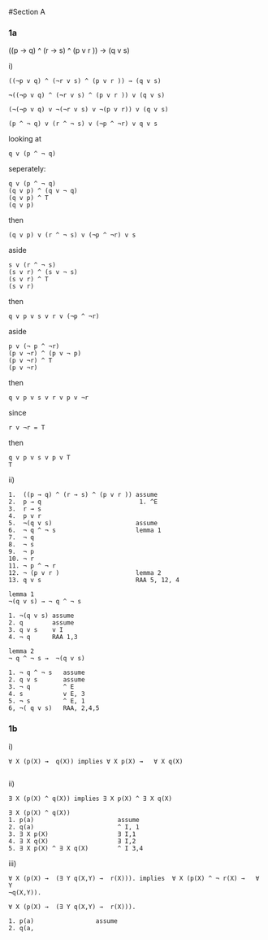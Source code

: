 #Section A
### 1a

((p → q) ^ (r → s) ^ (p v r )) → (q v s)

i)

```
((¬p v q) ^ (¬r v s) ^ (p v r )) → (q v s)  

¬((¬p v q) ^ (¬r v s) ^ (p v r )) v (q v s) 

(¬(¬p v q) v ¬(¬r v s) v ¬(p v r)) v (q v s)

(p ^ ¬ q) v (r ^ ¬ s) v (¬p ^ ¬r) v q v s

```

looking at 

```
q v (p ^ ¬ q)
```

seperately:


```
q v (p ^ ¬ q)
(q v p) ^ (q v ¬ q)
(q v p) ^ T
(q v p)
```

then
```
(q v p) v (r ^ ¬ s) v (¬p ^ ¬r) v s
```

aside
```
s v (r ^ ¬ s)
(s v r) ^ (s v ¬ s)
(s v r) ^ T
(s v r)
```

then
```
q v p v s v r v (¬p ^ ¬r) 
```

aside
```
p v (¬ p ^ ¬r)
(p v ¬r) ^ (p v ¬ p)
(p v ¬r) ^ T
(p v ¬r)
```

then
```
q v p v s v r v p v ¬r
```

since
```
r v ¬r = T
```

then
```
q v p v s v p v T
T
```


ii)

```
1.  ((p → q) ^ (r → s) ^ (p v r )) assume 
2.  p → q                           1. ^E
3.  r → s
4.  p v r 
5.  ¬(q v s)                       assume
6.  ¬ q ^ ¬ s                      lemma 1
7.  ¬ q 
8.  ¬ s
9.  ¬ p 
10. ¬ r
11. ¬ p ^ ¬ r 
12. ¬ (p v r )                     lemma 2
13. q v s                          RAA 5, 12, 4

lemma 1
¬(q v s) → ¬ q ^ ¬ s 

1. ¬(q v s) assume 
2. q        assume
3. q v s    v I 
4. ¬ q      RAA 1,3

lemma 2 
¬ q ^ ¬ s →  ¬(q v s)

1. ¬ q ^ ¬ s   assume 
2. q v s       assume 
3. ¬ q         ^ E
4. s           v E, 3 
5. ¬ s         ^ E, 1
6, ¬( q v s)   RAA, 2,4,5
```

### 1b

i) 

```∀ X (p(X) →  q(X)) implies ∀ X p(X) →   ∀ X q(X)  ```

```

```

ii)

```∃ X (p(X) ^ q(X)) implies ∃ X p(X) ^ ∃ X q(X)```

```
∃ X (p(X) ^ q(X))      
1. p(a)                       assume
2. q(a)                       ^ I, 1
3. ∃ X p(X)                   ∃ I,1
4. ∃ X q(X)                   ∃ I,2
5. ∃ X p(X) ^ ∃ X q(X)        ^ I 3,4
```

iii)

``` 
∀ X (p(X) →  (∃ Y q(X,Y) →  r(X))). implies  ∀ X (p(X) ^ ¬ r(X) →   ∀ Y
¬q(X,Y)).
```

```
∀ X (p(X) →  (∃ Y q(X,Y) →  r(X))).

1. p(a)                 assume 
2. q(a,


